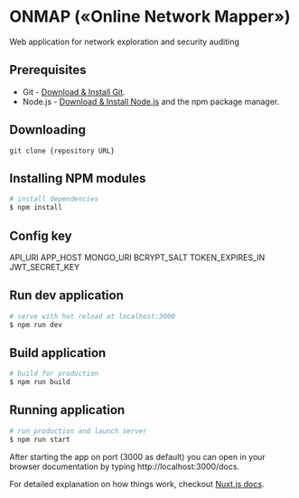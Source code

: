 # ONMAP («Online Network Mapper»)

Web application for network exploration and security auditing

## Prerequisites

- Git - [Download & Install Git](https://git-scm.com/downloads).
- Node.js - [Download & Install Node.js](https://nodejs.org/en/download/) and the npm package manager.

## Downloading

```
git clone {repository URL}
```

## Installing NPM modules

```bash
# install dependencies
$ npm install
```

## Config key

API_URI
APP_HOST
MONGO_URI
BCRYPT_SALT
TOKEN_EXPIRES_IN
JWT_SECRET_KEY

## Run dev application

```bash
# serve with hot reload at localhost:3000
$ npm run dev
```

## Build application

```bash
# build for production
$ npm run build
```

## Running application

```bash
# run production and launch server
$ npm run start
```

After starting the app on port (3000 as default) you can open
in your browser documentation by typing http://localhost:3000/docs.

For detailed explanation on how things work, checkout [Nuxt.js docs](https://nuxtjs.org).
